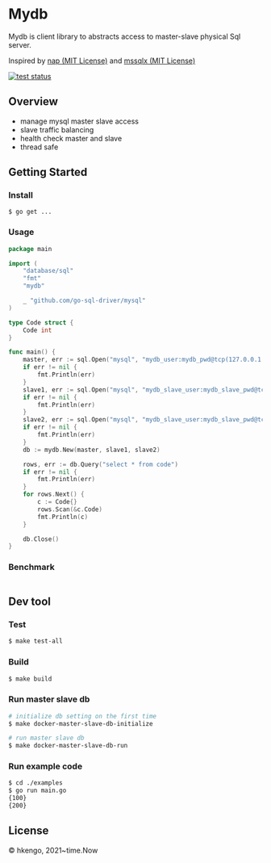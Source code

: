 # Mydb
Mydb is client library to abstracts access to master-slave physical Sql server.

Inspired by [nap (MIT License)](https://github.com/tsenart/nap) and [mssqlx (MIT License)](https://github.com/linxGnu/mssqlx)

[![test status](https://github.com/m-rec/6685f2732193a4a5a150add9369734dbf0f260c9/workflows/test/badge.svg?branch=master "test status")](https://github.com/m-rec/6685f2732193a4a5a150add9369734dbf0f260c9/actions)

## Overview
- manage mysql master slave access
- slave traffic balancing
- health check master and slave
- thread safe

## Getting Started
### Install
<!-- TODO: add install command -->
```shell
$ go get ...
```

### Usage
<!-- TODO: add usage -->
```go
package main

import (
	"database/sql"
	"fmt"
	"mydb"

	_ "github.com/go-sql-driver/mysql"
)

type Code struct {
	Code int
}

func main() {
	master, err := sql.Open("mysql", "mydb_user:mydb_pwd@tcp(127.0.0.1:4406)/mydb?charset=utf8")
	if err != nil {
		fmt.Println(err)
	}
	slave1, err := sql.Open("mysql", "mydb_slave_user:mydb_slave_pwd@tcp(127.0.0.1:5506)/mydb?charset=utf8")
	if err != nil {
		fmt.Println(err)
	}
	slave2, err := sql.Open("mysql", "mydb_slave_user:mydb_slave_pwd@tcp(127.0.0.1:5506)/mydb?charset=utf8")
	if err != nil {
		fmt.Println(err)
	}
	db := mydb.New(master, slave1, slave2)

	rows, err := db.Query("select * from code")
	if err != nil {
		fmt.Println(err)
	}
	for rows.Next() {
		c := Code{}
		rows.Scan(&c.Code)
		fmt.Println(c)
	}

	db.Close()
}
```
### Benchmark
<!-- TODO: add Benchmark -->
```
```

## Dev tool
### Test
```bash
$ make test-all
```
### Build
```bash
$ make build
```

### Run master slave db

```bash
# initialize db setting on the first time
$ make docker-master-slave-db-initialize

# run master slave db
$ make docker-master-slave-db-run
```

### Run example code

```bash
$ cd ./examples
$ go run main.go
{100}
{200}
```

## License
© hkengo, 2021~time.Now
<!-- TODO: add License -->
